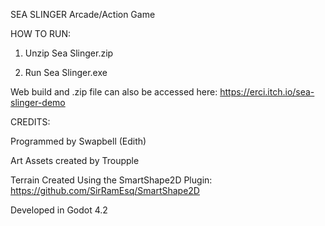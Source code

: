 SEA SLINGER
Arcade/Action Game

HOW TO RUN:

1. Unzip Sea Slinger.zip

2. Run Sea Slinger.exe

Web build and .zip file can also be accessed here:
https://erci.itch.io/sea-slinger-demo

CREDITS:

Programmed by Swapbell (Edith)

Art Assets created by Troupple

Terrain Created Using the SmartShape2D Plugin: https://github.com/SirRamEsq/SmartShape2D

Developed in Godot 4.2
